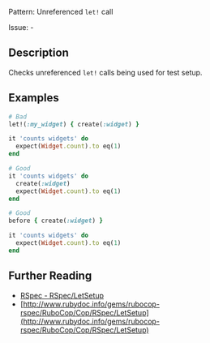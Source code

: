 Pattern: Unreferenced `let!` call

Issue: -

## Description

Checks unreferenced `let!` calls being used for test setup.

## Examples

```ruby
# Bad
let!(:my_widget) { create(:widget) }

it 'counts widgets' do
  expect(Widget.count).to eq(1)
end

# Good
it 'counts widgets' do
  create(:widget)
  expect(Widget.count).to eq(1)
end

# Good
before { create(:widget) }

it 'counts widgets' do
  expect(Widget.count).to eq(1)
end
```

## Further Reading

* [RSpec - RSpec/LetSetup](https://rubocop-rspec.readthedocs.io/en/latest/cops_rspec/#rspecletsetup)
* [http://www.rubydoc.info/gems/rubocop-rspec/RuboCop/Cop/RSpec/LetSetup](http://www.rubydoc.info/gems/rubocop-rspec/RuboCop/Cop/RSpec/LetSetup)

